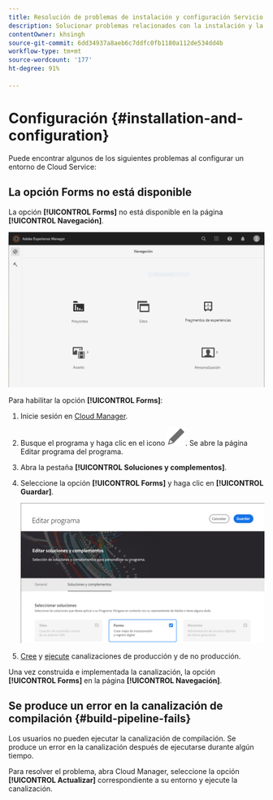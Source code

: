```yaml
---
title: Resolución de problemas de instalación y configuración Servicio de nube de
description: Solucionar problemas relacionados con la instalación y la configuración de AEM Forms as a Cloud Service
contentOwner: khsingh
source-git-commit: 6dd34937a8aeb6c7ddfc0fb1180a112de534dd4b
workflow-type: tm+mt
source-wordcount: '177'
ht-degree: 91%

---
```


# Configuración {#installation-and-configuration}

Puede encontrar algunos de los siguientes problemas al configurar un entorno de Cloud Service:

## La opción Forms no está disponible

La opción **[!UICONTROL Forms]** no está disponible en la página **[!UICONTROL Navegación]**.

![La opción Forms no está disponible](assets/installation-configuration-forms-option-unavailable-troubleshooting.png)

Para habilitar la opción **[!UICONTROL Forms]**:

1. Inicie sesión en [Cloud Manager](https://experience.adobe.com/).
1. Busque el programa y haga clic en el icono ![La opción Forms no está disponible](assets/Smock_Edit_18_N.svg). Se abre la página Editar programa del programa.
1. Abra la pestaña **[!UICONTROL Soluciones y complementos]**.
1. Seleccione la opción **[!UICONTROL Forms]** y haga clic en **[!UICONTROL Guardar]**.

   ![Selección de la opción Forms](assets/installation-configuration-select-forms-option.png)
1. [Cree](https://experienceleague.adobe.com/docs/experience-manager-cloud-manager/using/how-to-use/configuring-pipeline.html?lang=es#how-to-use) y [ejecute](https://experienceleague.adobe.com/docs/experience-manager-cloud-manager/using/how-to-use/deploying-code.html?lang=es) canalizaciones de producción y de no producción.

Una vez construida e implementada la canalización, la opción **[!UICONTROL Forms]** en la página **[!UICONTROL Navegación]**.

<!--  
## Environment creation fails {#environment-creation-fails}

Users are unable to create an [!DNL AEM Forms] as a Cloud Service environment. The environment creation fails after running for some time.

A missing profile can lead to environment creation failure. Check that the profile exists in Admin Console. If the profile does not exist, perform the following steps to create the profile:

1. Log in to [Admin Console](https://adminconsole.adobe.com/). Use Adobe ID of administrator provisioned to use Automated Forms Conversion Service to login. Do not any other ID or Federated ID to login.
1. Click the **[!UICONTROL Automated Forms Conversion Service]** option.
1. Click **[!UICONTROL New Profile]** in the Products tab.
1. Specify Name, Display Name, and Description for the profile. Click **[!UICONTROL Done]**. A profile is created.

If the profile exists and issues still persist, contact Adobe Support. -->

## Se produce un error en la canalización de compilación {#build-pipeline-fails}

Los usuarios no pueden ejecutar la canalización de compilación. Se produce un error en la canalización después de ejecutarse durante algún tiempo.

Para resolver el problema, abra Cloud Manager, seleccione la opción **[!UICONTROL Actualizar]** correspondiente a su entorno y ejecute la canalización.
